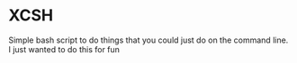 # XCSH
Simple bash script to do things that you could just do on the command line. 
I just wanted to do this for fun
